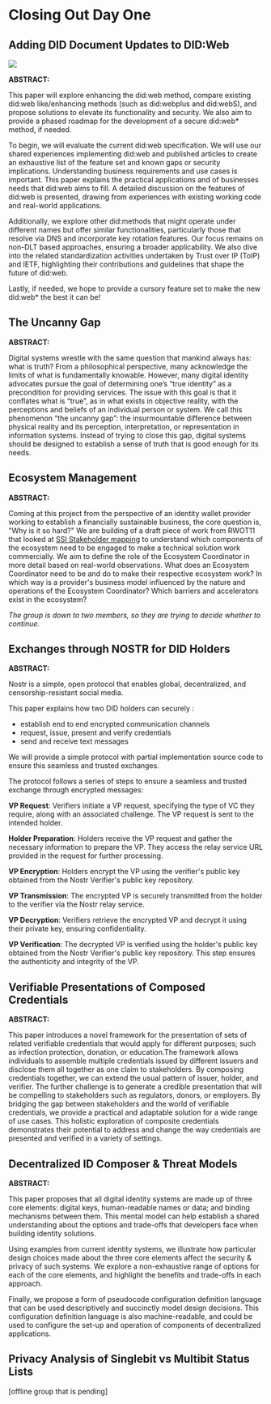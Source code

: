 # Closing Out Day One

## Adding DID Document Updates to DID:Web

![](https://imgs.xkcd.com/comics/standards.png)

**ABSTRACT:**

This paper will explore enhancing the did:web method, compare existing did:web like/enhancing methods (such as did:webplus and did:webS), and propose solutions to elevate its functionality and security. We also aim to provide a phased roadmap for the development of a secure did:web* method, if needed.

To begin, we will evaluate the current did:web specification. We will use our shared experiences implementing did:web and published articles to create an exhaustive list of the feature set and known gaps or security implications. Understanding business requirements and use cases is important. This paper explains the practical applications and  of businesses needs that did:web aims to fill. A detailed discussion on the features of did:web is presented, drawing from experiences with existing working code and real-world applications.

Additionally, we explore other did:methods that might operate under different names but offer similar functionalities, particularly those that resolve via DNS and incorporate key rotation features. Our focus remains on non-DLT based approaches, ensuring a broader applicability. We also dive into the related standardization activities undertaken by Trust over IP (ToIP) and IETF, highlighting their contributions and guidelines that shape the future of did:web.

Lastly, if needed, we hope to provide a cursory feature set to make the new did:web* the best it can be!

## The Uncanny Gap

**ABSTRACT:**

Digital systems wrestle with the same question that mankind always has:
what is truth? From a philosophical perspective, many acknowledge the 
limits of what is fundamentally knowable. However, many digital identity 
advocates pursue the goal of determining one’s “true identity” as a 
precondition for providing services. The issue with this goal is that it 
conflates what is “true”, as in what exists in objective reality, with the 
perceptions and beliefs of an individual person or system. We call this 
phenomenon “the uncanny gap”: the insurmountable difference between physical 
reality and its perception, interpretation, or representation in information 
systems. Instead of trying to close this gap, digital systems should be 
designed to establish a sense of truth that is good enough for its needs. 

## Ecosystem Management

**ABSTRACT:**

Coming at this project from the perspective of an identity wallet provider working to establish a financially sustainable business, the core question is, "Why is it so hard?" 
We are building of a draft piece of work from RWOT11 that looked at [SSI Stakeholder mapping](https://github.com/WebOfTrustInfo/rwot11-the-hague/blob/master/draft-documents/ssi-stakeholder-mapping.md) to understand which components of the ecosystem need to be engaged to make a technical solution work commercially. We aim to define the role of the Ecosystem Coordinator in more detail based on real-world observations. What does an Ecosystem Coordinator need to be and do to make their respective ecosystem work? In which way is a provider's business model influenced by the nature and operations of the Ecosystem Coordinator? Which barriers and accelerators exist in the ecosystem?

_The group is down to two members, so they are trying to decide whether to continue._

## Exchanges through NOSTR for DID Holders

**ABSTRACT:**

Nostr is a simple, open protocol that enables global, decentralized, and censorship-resistant social media.

This paper explains how two DID holders can securely :
- establish end to end encrypted communication channels
- request, issue, present and verify credentials
- send and receive text messages
 
We will provide a simple protocol with partial implementation source code  to ensure this seamless and trusted exchanges.

The protocol follows a series of steps to ensure a seamless and trusted exchange through encrypted messages:

**VP Request**: Verifiers initiate a VP request, specifying the type of VC they require, along with an associated challenge. The VP request is sent to the intended holder.

**Holder Preparation**: Holders receive the VP request and gather the necessary information to prepare the VP. They access the relay service URL provided in the request for further processing.

**VP Encryption**: Holders encrypt the VP using the verifier's public key obtained from the Nostr Verifier's public key repository.

**VP Transmission**: The encrypted VP is securely transmitted from the holder to the verifier via the Nostr relay service.

**VP Decryption**: Verifiers retrieve the encrypted VP and decrypt it using their private key, ensuring confidentiality.

**VP Verification**: The decrypted VP is verified using the holder's public key obtained from the Nostr Verifier's public key repository. This step ensures the authenticity and integrity of the VP.

## Verifiable Presentations of Composed Credentials

**ABSTRACT:**

This paper introduces a novel framework for the presentation of sets of related verifiable credentials that would apply for different purposes; such as infection protection, donation, or education.The framework allows individuals to assemble multiple credentials issued by different issuers and disclose them all together as one claim to stakeholders. By composing credentials together, we can extend the usual pattern of issuer, holder, and verifier. The further challenge is to generate a credible presentation that will be compelling to stakeholders such as regulators, donors, or employers. By bridging the gap between stakeholders and the world of verifiable credentials, we provide a practical and adaptable solution for a wide range of use cases. This holistic exploration of composite credentials demonstrates their potential to address and change the way credentials are presented and verified in a variety of settings.

## Decentralized ID Composer & Threat Models

**ABSTRACT:**

This paper proposes that all digital identity systems are made up of three core elements: digital keys, human-readable names or data; and binding mechanisms between them. This mental model can help establish a shared understanding about the options and trade-offs that developers face when building identity solutions.

Using examples from current identity systems, we illustrate how particular design choices made about the three core elements affect the security & privacy of such systems. We explore a non-exhaustive range of options for each of the core elements, and highlight the benefits and trade-offs in each approach.

Finally, we propose a form of pseudocode configuration definition language that can be used descriptively and succinctly model design decisions. This configuration definition language is also machine-readable, and could be used to configure the set-up and operation of components of decentralized applications.

## Privacy Analysis of Singlebit vs Multibit Status Lists

[offline group that is pending]


